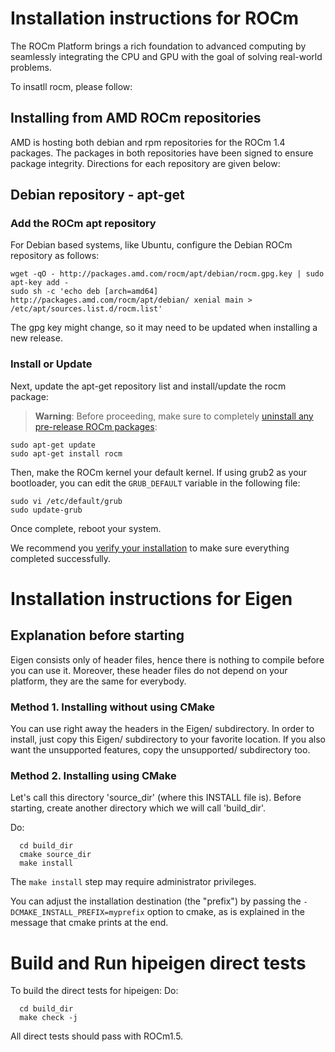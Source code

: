 # Installation instructions for ROCm
The ROCm Platform brings a rich foundation to advanced computing by seamlessly integrating the CPU and GPU with the goal of solving real-world problems.

To insatll rocm, please follow:
## Installing from AMD ROCm repositories
AMD is hosting both debian and rpm repositories for the ROCm 1.4 packages. The
packages in both repositories have been signed to ensure package integrity.
Directions for each repository are given below:

## Debian repository - apt-get

### Add the ROCm apt repository
For Debian based systems, like Ubuntu, configure the Debian ROCm repository as
follows:

```shell
wget -qO - http://packages.amd.com/rocm/apt/debian/rocm.gpg.key | sudo apt-key add -
sudo sh -c 'echo deb [arch=amd64] http://packages.amd.com/rocm/apt/debian/ xenial main > /etc/apt/sources.list.d/rocm.list'
```
The gpg key might change, so it may need to be updated when installing a new 
release.

### Install or Update
Next, update the apt-get repository list and install/update the rocm package:

>**Warning**: Before proceeding, make sure to completely
>[uninstall any pre-release ROCm packages](https://github.com/RadeonOpenCompute/ROCm#removing-pre-release-packages):

```shell
sudo apt-get update
sudo apt-get install rocm
```
Then, make the ROCm kernel your default kernel. If using grub2 as your
bootloader, you can edit the `GRUB_DEFAULT` variable in the following file:

```shell
sudo vi /etc/default/grub
sudo update-grub
```

Once complete, reboot your system.

We recommend you [verify your installation](https://github.com/RadeonOpenCompute/ROCm#verify-installation) to make sure everything completed successfully.


# Installation instructions for Eigen

## Explanation before starting

Eigen consists only of header files, hence there is nothing to compile
before you can use it. Moreover, these header files do not depend on your
platform, they are the same for everybody.

### Method 1. Installing without using CMake

You can use right away the headers in the Eigen/ subdirectory. In order
to install, just copy this Eigen/ subdirectory to your favorite location.
If you also want the unsupported features, copy the unsupported/
subdirectory too.

### Method 2. Installing using CMake

Let's call this directory 'source_dir' (where this INSTALL file is).
Before starting, create another directory which we will call 'build_dir'.

Do:
```shell
  cd build_dir
  cmake source_dir
  make install
```
The `make install` step may require administrator privileges.

You can adjust the installation destination (the "prefix")
by passing the `-DCMAKE_INSTALL_PREFIX=myprefix` option to cmake, as is
explained in the message that cmake prints at the end.


# Build and Run hipeigen direct tests

To build the direct tests for hipeigen:
Do:
```shell
  cd build_dir
  make check -j 
```

All direct tests should pass with ROCm1.5.

